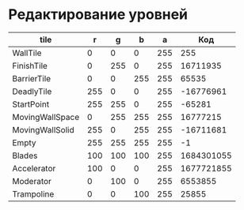 # Редактирование уровней

| tile            | r   | g   | b   | a   | Код        |
|-----------------|-----|-----|-----|-----|------------|
| WallTile        | 0   | 0   | 0   | 255 | 255        |
| FinishTile      | 0   | 255 | 0   | 255 | 16711935   |
| BarrierTile     | 0   | 0   | 255 | 255 | 65535      |
| DeadlyTile      | 255 | 0   | 0   | 255 | -16776961  |
| StartPoint      | 255 | 255 | 0   | 255 | -65281     |
| MovingWallSpace | 0   | 255 | 255 | 255 | 16777215   |
| MovingWallSolid | 255 | 0   | 255 | 255 | -16711681  |
| Empty           | 255 | 255 | 255 | 255 | -1         |
| Blades          | 100 | 100 | 100 | 255 | 1684301055 |
| Accelerator     | 100 | 0   | 0   | 255 | 1677721855 |
| Moderator       | 0   | 100 | 0   | 255 | 6553855    |
| Trampoline      | 0   | 0   | 100 | 255 | 25855      |
